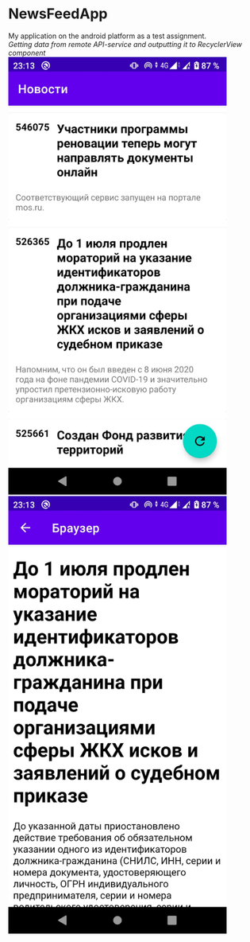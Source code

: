 # NewsFeedApp
My application on the android platform as a test assignment.   
*Getting data from remote API-service and outputting it to RecyclerView component*  
<img src="https://github.com/YjibN1/NewsFeedApp/blob/master/00.jpg" width="440">
<img src="https://github.com/YjibN1/NewsFeedApp/blob/master/01.jpg" width="440">

